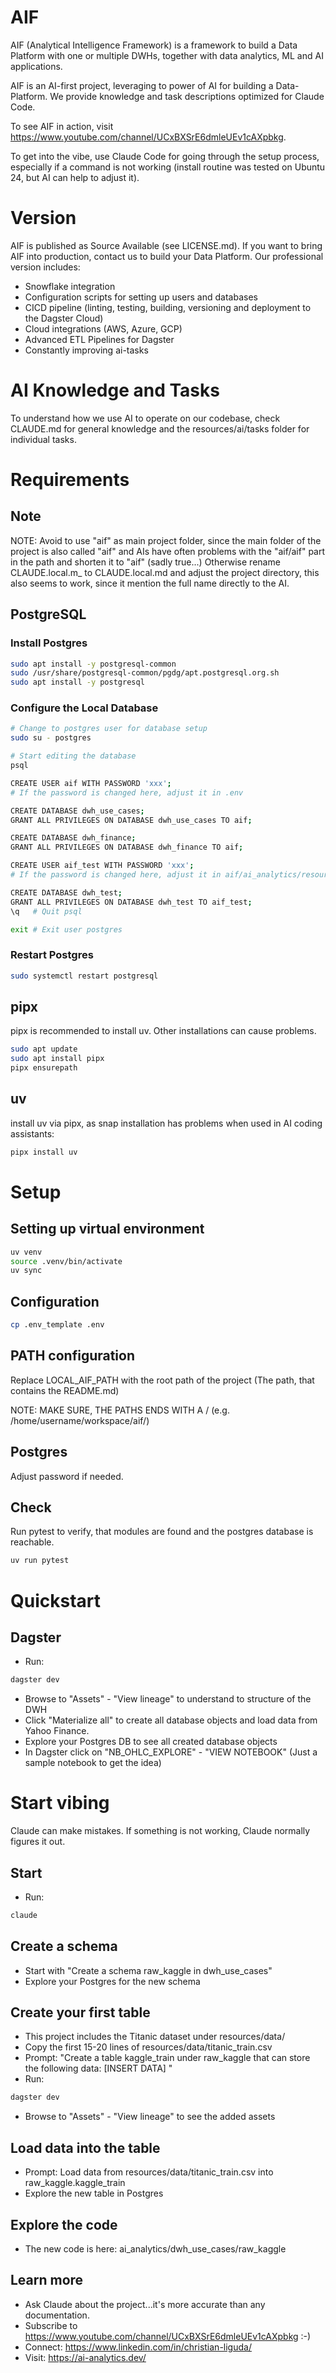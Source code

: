 # AIF
AIF (Analytical Intelligence Framework) is a framework to build a Data Platform with one or multiple DWHs, 
together with data analytics, ML and AI applications.

AIF is an AI-first project, leveraging to power of AI for building a Data-Platform. We provide knowledge and task 
descriptions optimized for Claude Code.

To see AIF in action, visit https://www.youtube.com/channel/UCxBXSrE6dmleUEv1cAXpbkg.

To get into the vibe, use Claude Code for going through the setup process, especially if a
command is not working (install routine was tested on Ubuntu 24, but AI can help to adjust it).

# Version
AIF is published as Source Available (see LICENSE.md). If you want to bring AIF into production, contact us to build your Data Platform.
Our professional version includes:
- Snowflake integration
- Configuration scripts for setting up users and databases
- CICD pipeline (linting, testing, building, versioning and deployment to the Dagster Cloud)
- Cloud integrations (AWS, Azure, GCP)
- Advanced ETL Pipelines for Dagster
- Constantly improving ai-tasks

# AI Knowledge and Tasks
To understand how we use AI to operate on our codebase, check CLAUDE.md for general knowledge
and the resources/ai/tasks folder for individual tasks.

# Requirements

## Note
NOTE: Avoid to use "aif" as main project folder, since the main folder of the project is also called "aif" and AIs have often problems with the "aif/aif" part in the path and shorten it to "aif" (sadly true...)
Otherwise rename CLAUDE.local.m_ to CLAUDE.local.md and adjust the project directory, this also seems to work, since it mention the full name directly to the AI.

## PostgreSQL

### Install Postgres
```bash
sudo apt install -y postgresql-common
sudo /usr/share/postgresql-common/pgdg/apt.postgresql.org.sh
sudo apt install -y postgresql
```

### Configure the Local Database

```bash
# Change to postgres user for database setup
sudo su - postgres

# Start editing the database
psql

CREATE USER aif WITH PASSWORD 'xxx';
# If the password is changed here, adjust it in .env

CREATE DATABASE dwh_use_cases;
GRANT ALL PRIVILEGES ON DATABASE dwh_use_cases TO aif;

CREATE DATABASE dwh_finance;
GRANT ALL PRIVILEGES ON DATABASE dwh_finance TO aif;

CREATE USER aif_test WITH PASSWORD 'xxx';
# If the password is changed here, adjust it in aif/ai_analytics/resources/config/dev_test/dwh.yaml

CREATE DATABASE dwh_test;
GRANT ALL PRIVILEGES ON DATABASE dwh_test TO aif_test;
\q   # Quit psql

exit # Exit user postgres
```

### Restart Postgres

```bash
sudo systemctl restart postgresql
```

## pipx
pipx is recommended to install uv. Other installations can cause problems.
```bash
sudo apt update
sudo apt install pipx
pipx ensurepath
```

## uv
install uv via pipx, as snap installation has problems when used in AI coding assistants:
```bash
pipx install uv
```

# Setup

## Setting up virtual environment
```bash
uv venv
source .venv/bin/activate
uv sync
```

## Configuration
```bash
cp .env_template .env
```

## PATH configuration
Replace LOCAL_AIF_PATH with the root path of the project (The path, that contains the README.md)

NOTE: MAKE SURE, THE PATHS ENDS WITH A /
(e.g. /home/username/workspace/aif/)

## Postgres
Adjust password if needed.

## Check
Run pytest to verify, that modules are found and the postgres database is reachable.
```bash
uv run pytest
```

# Quickstart

## Dagster
- Run: 
```bash
dagster dev
```
- Browse to "Assets" - "View lineage" to understand to structure of the DWH
- Click "Materialize all" to create all database objects and load data from Yahoo Finance.
- Explore your Postgres DB to see all created database objects
- In Dagster click on "NB_OHLC_EXPLORE" - "VIEW NOTEBOOK" (Just a sample notebook to get the idea)

# Start vibing
Claude can make mistakes. If something is not working, Claude normally figures it out.

## Start
- Run:
```bash
claude
```

## Create a schema
- Start with "Create a schema raw_kaggle in dwh_use_cases"
- Explore your Postgres for the new schema

## Create your first table
- This project includes the Titanic dataset under resources/data/
- Copy the first 15-20 lines of resources/data/titanic_train.csv
- Prompt: 
  "Create a table kaggle_train under raw_kaggle that can store the following data:
  [INSERT DATA] 
  "
- Run:
```bash
dagster dev
```
- Browse to "Assets" - "View lineage" to see the added assets

## Load data into the table
- Prompt: Load data from resources/data/titanic_train.csv into raw_kaggle.kaggle_train 
- Explore the new table in Postgres

## Explore the code 
- The new code is here: ai_analytics/dwh_use_cases/raw_kaggle

## Learn more
- Ask Claude about the project...it's more accurate than any documentation.
- Subscribe to https://www.youtube.com/channel/UCxBXSrE6dmleUEv1cAXpbkg :-)
- Connect: https://www.linkedin.com/in/christian-liguda/
- Visit: https://ai-analytics.dev/